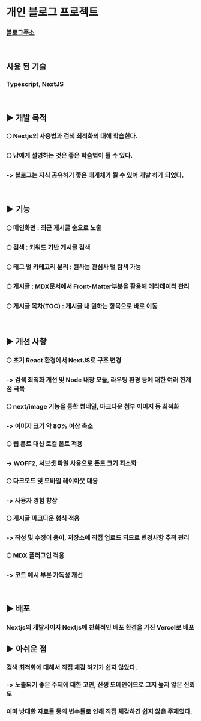 
# 개인 블로그 프로젝트
### [블로그주소](https://melon-mochi-dev.vercel.app)
&nbsp;

## 사용 된 기술
### Typescript, NextJS
&nbsp;

## ▶ 개발 목적
### 🌕 Nextjs의 사용법과 검색 최적화의 대해 학습힌다.
### 🌕 남에게 설명하는 것은 좋은 학습법이 될 수 있다. 
###   -> 블로그는 지식 공유하기 좋은 매개체가 될 수 있어 개발 하게 되었다.
&nbsp;

## ▶ 기능
### 🌕 메인화면 : 최근 게시글 순으로 노출
### 🌕 검색 : 키워드 기반 게시글 검색
### 🌕 태그 별 카테고리 분리 : 원하는 관심사 별 탐색 가능
### 🌕 게시글 : MDX문서에서 Front-Matter부분을 활용해 메타데이터 관리
### 🌕 게시글 목차(TOC) : 게시글 내 원하는 항목으로 바로 이동
&nbsp;

## ▶ 개선 사항
### 🌕 초기 React 환경에서 NextJS로 구조 변경
###   -> 검색 최적화 개선 및 Node 내장 모듈, 라우팅 환경 등에 대한 여러 한계점 극복
### 🌕 next/image 기능을 통한 썸네일, 마크다운 첨부 이미지 등 최적화
###   -> 이미지 크기 약 80% 이상 축소
### 🌕 웹 폰트 대신 로컬 폰트 적용
###   -> WOFF2, 서브셋 파일 사용으로 폰트 크기 최소화
### 🌕 다크모드 및 모바일 레이아웃 대응
###   -> 사용자 경험 향상
### 🌕 게시글 마크다운 형식 적용
###   -> 작성 및 수정이 용이, 저장소에 직접 업로드 되므로 변경사항 추적 편리
### 🌕 MDX 플러그인 적용
###   -> 코드 예시 부분 가독성 개선
&nbsp;

## ▶ 배포
### Nextjs의 개발사이자 Nextjs에 친화적인 배포 환경을 가진 Vercel로 배포

## ▶ 아쉬운 점
### 검색 최적화에 대해서 직접 체감 하기가 쉽지 않았다.
###   -> 노출되기 좋은 주제에 대한 고민, 신생 도메인이므로 그지 높지 않은 신뢰도
###   이미 방대한 자료들 등의 변수들로 인해 직접 체감하긴 쉽지 않은 주제였다.